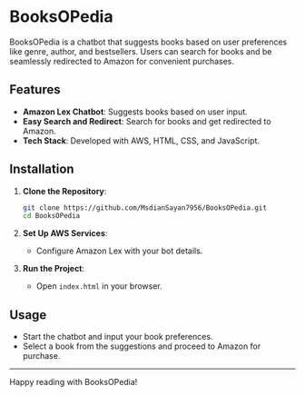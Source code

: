 # BooksOPedia

BooksOPedia is a chatbot that suggests books based on user preferences like genre, author, and bestsellers. Users can search for books and be seamlessly redirected to Amazon for convenient purchases.

## Features

- **Amazon Lex Chatbot**: Suggests books based on user input.
- **Easy Search and Redirect**: Search for books and get redirected to Amazon.
- **Tech Stack**: Developed with AWS, HTML, CSS, and JavaScript.

## Installation

1. **Clone the Repository**:
    ```sh
    git clone https://github.com/MsdianSayan7956/BooksOPedia.git
    cd BooksOPedia
    ```

2. **Set Up AWS Services**:
   - Configure Amazon Lex with your bot details.

3. **Run the Project**:
   - Open `index.html` in your browser.

## Usage

- Start the chatbot and input your book preferences.
- Select a book from the suggestions and proceed to Amazon for purchase.

---

Happy reading with BooksOPedia!
